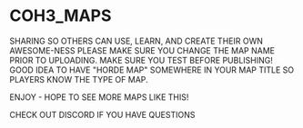 # COH3_MAPS
SHARING SO OTHERS CAN USE, LEARN, AND CREATE THEIR OWN AWESOME-NESS
PLEASE MAKE SURE YOU CHANGE THE MAP NAME PRIOR TO UPLOADING.
MAKE SURE YOU TEST BEFORE PUBLISHING!
GOOD IDEA TO HAVE "HORDE MAP" SOMEWHERE IN YOUR MAP TITLE SO PLAYERS KNOW THE TYPE OF MAP.

ENJOY - HOPE TO SEE MORE MAPS LIKE THIS!

CHECK OUT DISCORD IF YOU HAVE QUESTIONS
